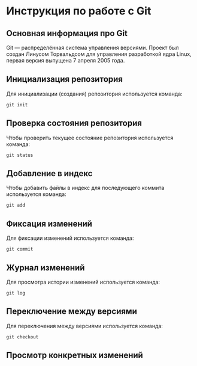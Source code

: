 # **Инструкция по работе с Git**

## Основная информация про Git

Git — распределённая система управления версиями. Проект был создан Линусом Торвальдсом для управления разработкой ядра Linux, первая версия выпущена 7 апреля 2005 года.

## Инициализация репозитория

Для инициализации (создания) репозитория используется команда: 

    git init

## Проверка состояния репозитория

Чтобы проверить текущее состояние репозитория используется команда:

    git status

## Добавление в индекс

Чтобы добавить файлы в индекс для последующего коммита используется команда:

    git add

## Фиксация изменений

Для фиксации изменений используется команда:

    git commit

## Журнал изменений

Для просмотра истории изменений используется команда:

    git log

## Переключение между версиями

Для переключения между версиями используется команда:

    git checkout

## Просмотр конкретных изменений

